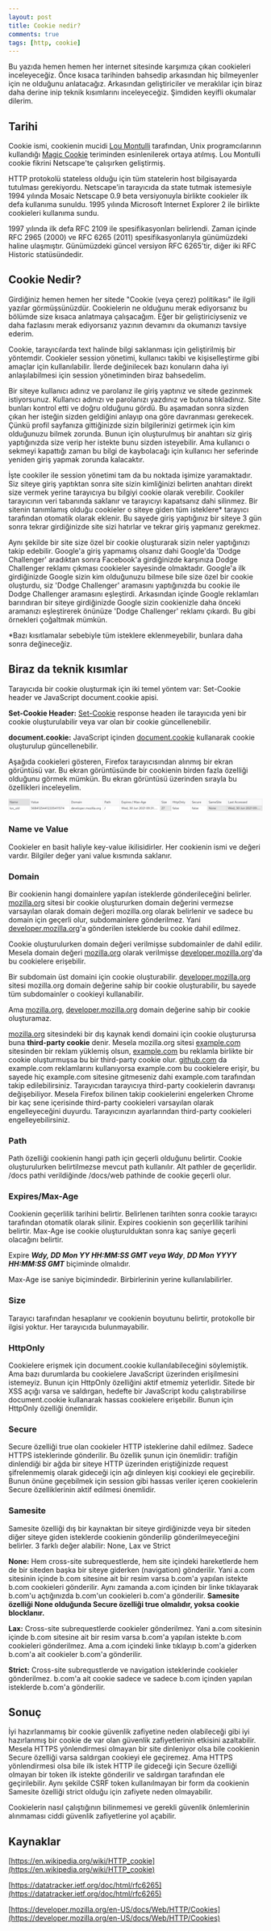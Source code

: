 ```yaml
---
layout: post
title: Cookie nedir?
comments: true
tags: [http, cookie]
---
```

Bu yazıda hemen hemen her internet sitesinde karşımıza çıkan cookieleri inceleyeceğiz. Önce kısaca tarihinden bahsedip arkasından hiç bilmeyenler için ne olduğunu anlatacağız. Arkasından geliştiriciler ve meraklılar için biraz daha derine inip teknik kısımlarını inceleyeceğiz. Şimdiden keyifli okumalar dilerim.

## Tarihi

Cookie ismi, cookienin mucidi [Lou Montulli](https://en.wikipedia.org/wiki/Lou_Montulli) tarafından, Unix programcılarının kullandığı [Magic Cookie](https://en.wikipedia.org/wiki/Magic_cookie) teriminden esinlenilerek ortaya atılmış. Lou Montulli cookie fikrini Netscape'te çalışırken geliştirmiş.

HTTP protokolü stateless olduğu için tüm statelerin host bilgisayarda tutulması gerekiyordu. Netscape'in tarayıcıda da state tutmak istemesiyle 1994 yılında Mosaic Netscape 0.9 beta versiyonuyla birlikte cookieler ilk defa kullanıma sunuldu. 1995 yılında Microsoft Internet Explorer 2 ile birlikte cookieleri kullanıma sundu.

1997 yılında ilk defa RFC 2109 ile spesifikasyonları belirlendi. Zaman içinde RFC 2965 (2000) ve RFC 6265 (2011) spesifikasyonlarıyla günümüzdeki haline ulaşmıştır. Günümüzdeki güncel versiyon RFC 6265'tir, diğer iki RFC Historic statüsündedir.

## Cookie Nedir?

Girdiğiniz hemen hemen her sitede "Cookie (veya çerez) politikası" ile ilgili yazılar görmüşsünüzdür. Cookielerin ne olduğunu merak ediyorsanız bu bölümde size kısaca anlatmaya çalışacağım. Eğer bir geliştiriciyseniz ve daha fazlasını merak ediyorsanız yazının devamını da okumanızı tavsiye ederim.

Cookie, tarayıcılarda text halinde bilgi saklanması için geliştirilmiş bir yöntemdir. Cookieler session yönetimi, kullanıcı takibi ve kişiselleştirme gibi amaçlar için kullanılabilir. İlerde değinilecek bazı konuların daha iyi anlaşılabilmesi için session yönetiminden biraz bahsedelim. 

Bir siteye kullanıcı adınız ve parolanız ile giriş yaptınız ve sitede gezinmek istiyorsunuz. Kullanıcı adınızı ve parolanızı yazdınız ve butona tıkladınız. Site bunları kontrol etti ve doğru olduğunu gördü. Bu aşamadan sonra sizden çıkan her isteğin sizden geldiğini anlayıp ona göre davranması gerekecek. Çünkü profil sayfanıza gittiğinizde sizin bilgilerinizi getirmek için kim olduğunuzu bilmek zorunda. Bunun için oluşturulmuş bir anahtarı siz giriş yaptığınızda size verip her istekte bunu sizden isteyebilir. Ama kullanıcı o sekmeyi kapattığı zaman bu bilgi de kaybolacağı için kullanıcı her seferinde yeniden giriş yapmak zorunda kalacaktır.

İşte cookiler ile session yönetimi tam da bu noktada işimize yaramaktadır. Siz siteye giriş yaptıktan sonra site sizin kimliğinizi belirten anahtarı direkt size vermek yerine tarayıcıya bu bilgiyi cookie olarak verebilir. Cookiler tarayıcının veri tabanında saklanır ve tarayıcıyı kapatsanız dahi silinmez. Bir sitenin tanımlamış olduğu cookieler o siteye giden tüm isteklere* tarayıcı tarafından otomatik olarak eklenir. Bu sayede giriş yaptığınız bir siteye 3 gün sonra tekrar girdiğinizde site sizi hatırlar ve tekrar giriş yapmanız gerekmez.

Aynı şekilde bir site size özel bir cookie oluşturarak sizin neler yaptığınızı takip edebilir. Google'a giriş yapmamış olsanız dahi Google'da 'Dodge Challenger' aradıktan sonra Facebook'a girdiğinizde karşınıza Dodge Challenger reklamı çıkması cookieler sayesinde olmaktadır. Google'a ilk girdiğinizde Google sizin kim olduğunuzu bilmese bile size özel bir cookie oluşturdu, siz 'Dodge Challenger' aramasını yaptığınızda bu cookie ile Dodge Challenger aramasını eşleştirdi. Arkasından içinde Google reklamları barındıran bir siteye girdiğinizde Google sizin cookienizle daha önceki aramanızı eşleştirerek önünüze 'Dodge Challenger' reklamı çıkardı. Bu gibi örnekleri çoğaltmak mümkün.

*Bazı kısıtlamalar sebebiyle tüm isteklere eklenmeyebilir, bunlara daha sonra değineceğiz.

## Biraz da teknik kısımlar

Tarayıcıda bir cookie oluşturmak için iki temel yöntem var: Set-Cookie header ve JavaScript document.cookie apisi.

**Set-Cookie Header:** [Set-Cookie](https://developer.mozilla.org/en-US/docs/Web/HTTP/Headers/Set-Cookie) response headerı ile tarayıcıda yeni bir cookie oluşturulabilir veya var olan bir cookie güncellenebilir.  

**document.cookie:** JavaScript içinden [document.cookie](https://developer.mozilla.org/en-US/docs/Web/API/Document/cookie) kullanarak cookie oluşturulup güncellenebilir.

Aşağıda cookieleri gösteren, Firefox tarayıcısından alınmış bir ekran görüntüsü var. Bu ekran görüntüsünde bir cookienin birden fazla özelliği olduğunu görmek mümkün. Bu ekran görüntüsü üzerinden sırayla bu özellikleri inceleyelim.

![](/img/cookie.png)

### Name ve Value

Cookieler en basit haliyle key-value ikilisidirler. Her cookienin ismi ve değeri vardır. Bilgiler değer yani value kısmında saklanır.

### Domain

Bir cookienin hangi domainlere yapılan isteklerde gönderileceğini belirler. [mozilla.org](http://developer.mozilla.org) sitesi bir cookie oluştururken domain değerini vermezse varsayılan olarak domain değeri mozilla.org olarak belirlenir ve sadece bu domain için geçerli olur, subdomainlere gönderilmez. Yani [developer.mozilla.org](http://developer.mozilla.org)'a gönderilen isteklerde bu cookie dahil edilmez.

Cookie oluşturulurken domain değeri verilmişse subdomainler de dahil edilir. Mesela domain değeri [mozilla.org](http://mozilla.org) olarak verilmişse [developer.mozilla.org](http://developer.mozilla.org)'da bu cookielere erişebilir.

Bir subdomain üst domaini için cookie oluşturabilir. [developer.mozilla.org](http://developer.mozilla.org) sitesi mozilla.org domain değerine sahip bir cookie oluşturabilir, bu sayede tüm subdomainler o cookieyi kullanabilir.

Ama [mozilla.org](http://mozilla.org), [developer.mozilla.org](http://developer.mozilla.org) domain değerine sahip bir cookie oluşturamaz.

[mozilla.org](http://mozilla.org) sitesindeki bir dış kaynak kendi domaini için cookie oluşturursa buna **third-party cookie** denir. Mesela mozilla.org sitesi [example.com](http://example.com) sitesinden bir reklam yüklemiş olsun, [example.com](http://example.com) bu reklamla birlikte bir cookie oluşturmuşsa bu bir third-party cookie olur. [github.com](http://github.com) da example.com reklamlarını kullanıyorsa example.com bu cookielere erişir, bu sayede hiç example.com sitesine gitmeseniz dahi example.com tarafından takip edilebilirsiniz. Tarayıcıdan tarayıcıya third-party cookielerin davranışı değişebiliyor. Mesela Firefox bilinen takip cookielerini engelerken Chrome bir kaç sene içerisinde third-party cookieleri varsayılan olarak engelleyeceğini duyurdu. Tarayıcınızın ayarlarından third-party cookieleri engelleyebilirsiniz.

### Path

Path özelliği cookienin hangi path için geçerli olduğunu belirtir. Cookie oluşturulurken belirtilmezse mevcut path kullanılır. Alt pathler de geçerlidir. /docs pathi verildiğinde /docs/web pathinde de cookie geçerli olur.

### Expires/Max-Age

Cookienin geçerlilik tarihini belirtir. Belirlenen tarihten sonra cookie tarayıcı tarafından otomatik olarak silinir. Expires cookienin son geçerlilik tarihini belirtir. Max-Age ise cookie oluşturulduktan sonra kaç saniye geçerli olacağını belirtir.

Expire ***Wdy, DD Mon YY HH:MM:SS GMT veya Wdy***, ***DD Mon YYYY HH:MM:SS GMT*** biçiminde olmalıdır.

Max-Age ise saniye biçimindedir. Birbirlerinin yerine kullanılabilirler.

### Size

Tarayıcı tarafından hesaplanır ve cookienin boyutunu belirtir, protokolle bir ilgisi yoktur. Her tarayıcıda bulunmayabilir.

### HttpOnly

Cookielere erişmek için document.cookie kullanılabileceğini söylemiştik. Ama bazı durumlarda bu cookielere JavaScript üzerinden erişilmesini istemeyiz. Bunun için HttpOnly özelliğini aktif etmemiz yeterlidir. Sitede bir XSS açığı varsa ve saldırgan, hedefte bir JavaScript kodu çalıştırabilirse document.cookie kullanarak hassas cookielere erişebilir. Bunun için HttpOnly özelliği önemlidir.

### Secure

Secure özelliği true olan cookieler HTTP isteklerine dahil edilmez. Sadece HTTPS isteklerinde gönderilir. Bu özellik şunun için önemlidir: trafiğin dinlendiği bir ağda bir siteye HTTP üzerinden eriştiğinizde request şifrelenmemiş olarak gideceği için ağı dinleyen kişi cookieyi ele geçirebilir. Bunun önüne geçebilmek için session gibi hassas veriler içeren cookielerin Secure özelliklerinin aktif edilmesi önemlidir.

### Samesite

Samesite özelliği dış bir kaynaktan bir siteye girdiğinizde veya bir siteden diğer siteye giden isteklerde cookienin gönderilip gönderilmeyeceğini belirler. 3 farklı değer alabilir: None, Lax ve Strict

**None:** Hem cross-site subrequestlerde, hem site içindeki hareketlerde hem de bir siteden başka bir siteye giderken (navigation) gönderilir. Yani a.com sitesinin içinde b.com sitesine ait bir resim varsa b.com'a yapılan istekte b.com cookieleri gönderilir. Aynı zamanda a.com içinden bir linke tıklayarak b.com'u açtığınızda b.com'un cookieleri b.com'a gönderilir. **Samesite özelliği None olduğunda Secure özelliği true olmalıdır, yoksa cookie blocklanır.**

**Lax:** Cross-site subrequestlerde cookieler gönderilmez. Yani a.com sitesinin içinde b.com sitesine ait bir resim varsa b.com'a yapılan istekte b.com cookieleri gönderilmez. Ama a.com içindeki linke tıklayıp b.com'a giderken b.com'a ait cookieler b.com'a gönderilir.

**Strict:** Cross-site subrequstlerde ve navigation isteklerinde cookieler gönderilmez. b.com'a ait cookie sadece ve sadece b.com içinden yapılan isteklerde b.com'a gönderilir.

## Sonuç

İyi hazırlanmamış bir cookie güvenlik zafiyetine neden olabileceği gibi iyi hazırlanmış bir cookie de var olan güvenlik zafiyetlerinin etkisini azaltabilir. Mesela HTTPS yönlendirmesi olmayan bir site dinleniyor olsa bile cookienin Secure özelliği varsa saldırgan cookieyi ele geçiremez. Ama HTTPS yönlendirmesi olsa bile ilk istek HTTP ile gideceği için Secure özelliği olmayan bir token ilk istekte gönderilir ve saldırgan tarafından ele geçirilebilir. Aynı şekilde CSRF token kullanılmayan bir form da cookienin Samesite özelliği strict olduğu için zafiyete neden olmayabilir.

Cookielerin nasıl çalıştığının bilinmemesi ve gerekli güvenlik önlemlerinin alınmaması ciddi güvenlik zafiyetlerine yol açabilir.

## Kaynaklar

[https://en.wikipedia.org/wiki/HTTP_cookie](https://en.wikipedia.org/wiki/HTTP_cookie)

[https://datatracker.ietf.org/doc/html/rfc6265](https://datatracker.ietf.org/doc/html/rfc6265)

[https://developer.mozilla.org/en-US/docs/Web/HTTP/Cookies](https://developer.mozilla.org/en-US/docs/Web/HTTP/Cookies)
